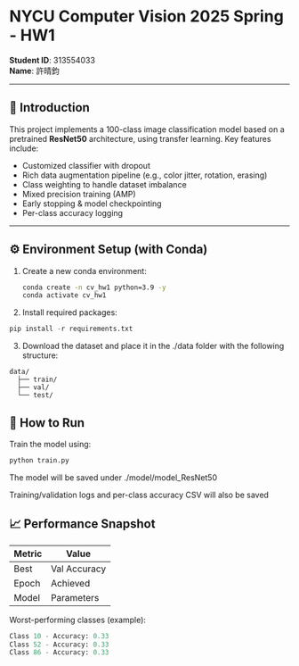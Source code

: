 # NYCU Computer Vision 2025 Spring - HW1

**Student ID**: 313554033  
**Name**: 許晴鈞

---

## 📘 Introduction

This project implements a 100-class image classification model based on a pretrained **ResNet50** architecture, using transfer learning. Key features include:

- Customized classifier with dropout
- Rich data augmentation pipeline (e.g., color jitter, rotation, erasing)
- Class weighting to handle dataset imbalance
- Mixed precision training (AMP)
- Early stopping & model checkpointing
- Per-class accuracy logging

---

## ⚙️ Environment Setup (with Conda)

1. Create a new conda environment:
   ```bash
   conda create -n cv_hw1 python=3.9 -y
   conda activate cv_hw1
2.  Install required packages:
```python
pip install -r requirements.txt
```
3.  Download the dataset and place it in the ./data folder with the following structure:
```
data/
  ├── train/
  ├── val/
  └── test/ 
```
## 🧠 How to Run
Train the model using:
``` python
python train.py
```
The model will be saved under ./model/model_ResNet50

Training/validation logs and per-class accuracy CSV will also be saved

##  📈 Performance Snapshot

|Metric|	Value
|-----|------|
Best |Val Accuracy|	85.3%
Epoch| Achieved	|25
Model |Parameters|	~23.5M

Worst-performing classes (example):
```python
Class 10 - Accuracy: 0.33
Class 52 - Accuracy: 0.33
Class 86 - Accuracy: 0.33
```